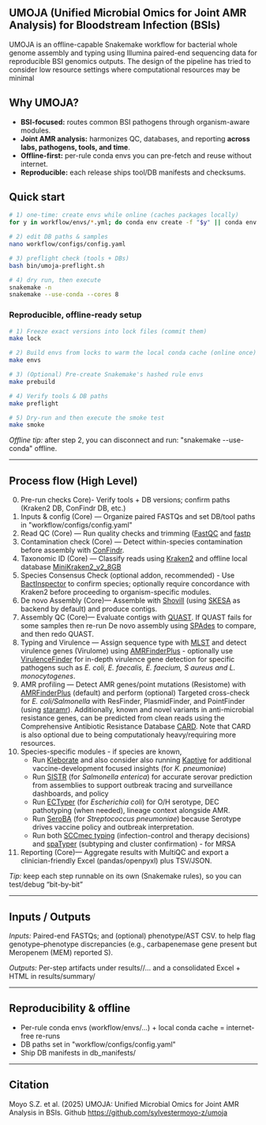 ## UMOJA **(Unified Microbial Omics for Joint AMR Analysis) for Bloodstream Infection (BSIs)**
UMOJA is an  offline-capable Snakemake workflow for bacterial whole genome assembly and typing 
using Illumina paired-end sequencing data for reproducible BSI genomics outputs. 
The design of the pipeline has tried to consider low resource settings where computational resources may be minimal

## Why UMOJA?
- **BSI-focused:** routes common BSI pathogens through organism-aware modules.
- **Joint AMR analysis:** harmonizes QC, databases, and reporting **across labs, pathogens, tools, and time**.
- **Offline-first:** per-rule conda envs you can pre-fetch and reuse without internet.
- **Reproducible:** each release ships tool/DB manifests and checksums.

## Quick start
```bash
# 1) one-time: create envs while online (caches packages locally)
for y in workflow/envs/*.yml; do conda env create -f "$y" || conda env update -f "$y"; done

# 2) edit DB paths & samples
nano workflow/configs/config.yaml

# 3) preflight check (tools + DBs)
bash bin/umoja-preflight.sh

# 4) dry run, then execute
snakemake -n
snakemake --use-conda --cores 8
```
### Reproducible, offline-ready setup
```bash
# 1) Freeze exact versions into lock files (commit them)
make lock

# 2) Build envs from locks to warm the local conda cache (online once)
make envs

# 3) (Optional) Pre-create Snakemake's hashed rule envs
make prebuild

# 4) Verify tools & DB paths
make preflight

# 5) Dry-run and then execute the smoke test
make smoke
```
_Offline tip:_ after step 2, you can disconnect and run: "snakemake --use-conda" offline. 

---
## Process flow (High Level)
0.  Pre-run checks Core)- Verify tools + DB versions; confirm paths (Kraken2 DB, ConFindr DB, etc.)
1.	Inputs & config (Core) — Organize paired FASTQs and set DB/tool paths in "workflow/configs/config.yaml"
2.	Read QC (Core) — Run quality checks and trimming ([FastQC](https://www.bioinformatics.babraham.ac.uk/projects/fastqc/) and [fastp](https://github.com/OpenGene/fastp)
3.	Contamination check (Core) — Detect within-species contamination before assembly with [ConFindr](https://github.com/OLC-Bioinformatics/ConFindr).  
4.	Taxonomic ID (Core) — Classify reads using [Kraken2](https://ccb.jhu.edu/software/kraken2/index.shtml) and offline local database [MiniKraken2_v2_8GB](https://ccb.jhu.edu/software/kraken2/index.shtml?t=downloads)
5.  Species Consensus Check (optional addon, recommended) - Use [BactInspector](https://gitlab.com/antunderwood/bactinspector) to confirm species; optionally require concordance with Kraken2 before proceeding to organism-specific modules.
6.	De novo Assembly (Core)— Assemble with [Shovill](https://github.com/tseemann/shovill) (using [SKESA](https://github.com/ncbi/SKESA) as backend by default) and produce contigs. 
7.	Assembly QC (Core)— Evaluate contigs with [QUAST](https://quast.sourceforge.net/quast). If QUAST fails for some samples then re-run De novo assembly using [SPAdes](https://ablab.github.io/spades/index.html) to compare, and then redo QUAST.
8.	Typing and Virulence — Assign sequence type with [MLST](https://github.com/tseemann/mlst) and detect virulence genes (Virulome) using [AMRFinderPlus](https://github.com/ncbi/amr/wiki/Running-AMRFinderPlus) - optionally use [VirulenceFinder](https://bitbucket.org/genomicepidemiology/virulencefinder/src/master/) for in-depth virulence gene detection for specific pathogens such as _E. coli, E. faecalis, E. faecium, S aureus and L. monocytogenes_.
9.	AMR profiling — Detect AMR genes/point mutations (Resistome) with [AMRFinderPlus](https://github.com/ncbi/amr/wiki/Running-AMRFinderPlus) (default) and perform (optional) Targeted cross-check for _E. coli/Salmonella_ with ResFinder, PlasmidFinder, and PointFinder (using [staramr](https://github.com/phac-nml/staramr)). Additionally, known and novel variants in anti-microbial resistance genes, can be predicted from clean reads using the Comprehensive Antibiotic Resistance Database [CARD](https://card.mcmaster.ca/). Note that CARD is also optional due to being computationaly heavy/requiring more resources.
10.	Species-specific modules - if species are known,
    - Run [Kleborate](https://github.com/klebgenomics/Kleborate) and also consider also running [Kaptive](https://github.com/klebgenomics/Kaptive) for additional vaccine-development focused insights (for _K. pneumoniae_)
    - Run [SISTR](https://github.com/phac-nml/sistr_cmd) (for _Salmonella enterica_) for accurate serovar prediction from assemblies to support outbreak tracing and surveillance dashboards, and policy
    - Run [ECTyper](https://github.com/phac-nml/ecoli_serotyping) (for _Escherichia coli_) for O/H serotype, DEC pathotyping (when needed), lineage context alongside AMR.
    - Run [SeroBA](https://github.com/sanger-pathogens/seroba) (for _Streptococcus pneumoniae_) because Serotype drives vaccine policy and outbreak interpretation.
    - Run both [SCCmec typing](https://github.com/rpetit3/sccmec) (infection-control and therapy decisions) and [spaTyper](https://github.com/HCGB-IGTP/spaTyper) (subtyping and cluster confirmation) - for MRSA
12.	Reporting (Core)— Aggregate results with MultiQC and export a clinician-friendly Excel (pandas/openpyxl) plus TSV/JSON. 

_Tip:_ keep each step runnable on its own (Snakemake rules), so you can test/debug “bit-by-bit”

---
## Inputs / Outputs

_Inputs:_ Paired-end FASTQs; and (optional) phenotype/AST CSV. to help flag genotype–phenotype discrepancies (e.g., carbapenemase gene present but Meropenem (MEM) reported S).

_Outputs:_ Per-step artifacts under results/<sample>/… and a consolidated Excel + HTML in results/summary/

---
## Reproducibility & offline
- Per-rule conda envs (workflow/envs/…) + local conda cache = internet-free re-runs
- DB paths set in "workflow/configs/config.yaml"
- Ship DB manifests in db_manifests/

---
## Citation

Moyo S.Z. et al. (2025) UMOJA: Unified Microbial Omics for Joint AMR Analysis in BSIs. Github https://github.com/sylvestermoyo-z/umoja
